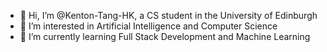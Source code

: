 - 👋 Hi, I’m @Kenton-Tang-HK, a CS student in the University of Edinburgh
- 👀 I’m interested in Artificial Intelligence and Computer Science
- 🌱 I’m currently learning Full Stack Development and Machine Learning

<!---
Kenton-Tang-HK/Kenton-Tang-HK is a ✨ special ✨ repository because its `README.md` (this file) appears on your GitHub profile.
You can click the Preview link to take a look at your changes.
--->
